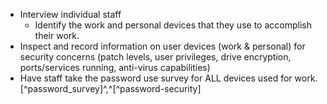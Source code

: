 
  * Interview individual staff
    * Identify the work and personal devices that they use to accomplish their work.
  * Inspect and record information on user devices (work & personal) for security concerns (patch levels, user privileges, drive encryption, ports/services running, anti-virus capabilities)
  * Have staff take the password use survey for ALL devices used for work. [^password_survey]^,^[^password-security]
